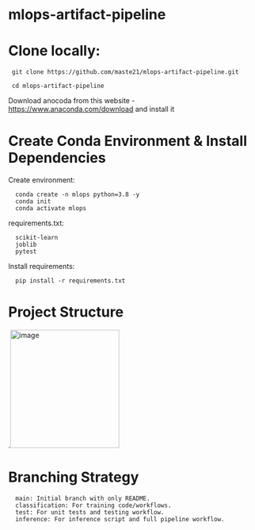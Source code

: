 # mlops-artifact-pipeline

# Clone locally:

     git clone https://github.com/maste21/mlops-artifact-pipeline.git

     cd mlops-artifact-pipeline

Download anocoda from this website - https://www.anaconda.com/download and install it

# Create Conda Environment & Install Dependencies
   Create environment:
   
      conda create -n mlops python=3.8 -y
      conda init
      conda activate mlops
      
   requirements.txt:

      scikit-learn
      joblib
      pytest
      
   Install requirements:
   
      pip install -r requirements.txt
      
# Project Structure

.<img width="220" height="238" alt="image" src="https://github.com/user-attachments/assets/35e17fe2-1a30-4139-83f3-79b547ad5951" />

      

# Branching Strategy

      main: Initial branch with only README.
      classification: For training code/workflows.
      test: For unit tests and testing workflow.
      inference: For inference script and full pipeline workflow.
